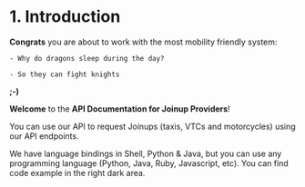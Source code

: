 # 1. Introduction

**Congrats** you are about to work with the most mobility friendly system:

    - Why do dragons sleep during the day?

    - So they can fight knights

**;-)**

**Welcome** to the **API Documentation for Joinup Providers**!

You can use our API to request Joinups (taxis, VTCs and motorcycles) using our API endpoints.

We have language bindings in Shell, Python & Java, but you can use any programming language (Python, Java, Ruby, Javascript, etc). You can find code example in the right dark area.
